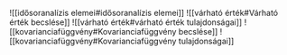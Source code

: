![[idősoranalízis elemei#idősoranalízis elemei]]
![[várható érték#Várható érték becslése]]
![[várható érték#várható érték tulajdonságai]]
![[kovarianciafüggvény#Kovarianciafüggvény becslése]]
![[kovarianciafüggvény#Kovarianciafüggvény tulajdonságai]]
